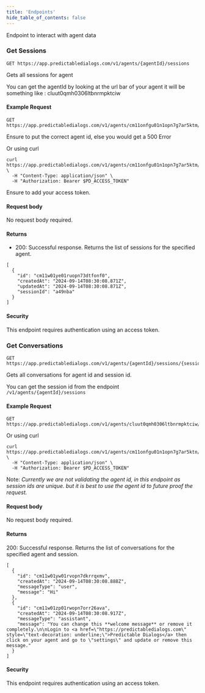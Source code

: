 ```yaml
---
title: 'Endpoints'
hide_table_of_contents: false
---
```


Endpoint to interact with agent data


### Get Sessions
```
GET https://app.predictabledialogs.com/v1/agents/{agentId}/sessions
```

Gets all sessions for agent

You can get the agentId by looking at the url bar of your agent it will be something like : cluut0qmh0306ltbnrmpktciw

#### Example Request
```
GET https://app.predictabledialogs.com/v1/agents/cm11onfgu01n1opn7g7ar5ktm/sessions
```
Ensure to put the correct agent id, else you would get a 500 Error

Or using curl
```
curl https://app.predictabledialogs.com/v1/agents/cm11onfgu01n1opn7g7ar5ktm/sessions \
  -H "Content-Type: application/json" \
  -H "Authorization: Bearer $PD_ACCESS_TOKEN"
```

Ensure to add your access token.

#### Request body
No request body required.

#### Returns
- 200: Successful response. Returns the list of sessions for the specified agent.
```
[
  {
    "id": "cm11w01ye01ruopn73dtfonf0",
    "createdAt": "2024-09-14T08:30:08.871Z",
    "updatedAt": "2024-09-14T08:30:08.871Z",
    "sessionId": "a49nba"
  }
]
```

#### Security
This endpoint requires authentication using an access token.


### Get Conversations 
```
GET https://app.predictabledialogs.com/v1/agents/{agentId}/sessions/{sessionId}/conversations
```

Gets all conversations for agent id and session id.

You can get the session id from the endpoint `/v1/agents/{agentId}/sessions`

#### Example Request
```
GET https://app.predictabledialogs.com/v1/agents/cluut0qmh0306ltbnrmpktciw/sessions/session123/conversations
```

Or using curl
```
curl https://app.predictabledialogs.com/v1/agents/cm11onfgu01n1opn7g7ar5ktn/sessions/a49nbb/conversations \
  -H "Content-Type: application/json" \
  -H "Authorization: Bearer $PD_ACCESS_TOKEN"
```
Note: *Currently we are not validating the agent id, in this endpoint as session ids are unique.
but it is best to use the agent id to future proof the request.*

#### Request body
No request body required.

#### Returns
200: Successful response. Returns the list of conversations for the specified agent and session.
```
[
  {
    "id": "cm11w01yw01rvopn7dkrrqxmv",
    "createdAt": "2024-09-14T08:30:08.888Z",
    "messageType": "user",
    "message": "Hi"
  },
  {
    "id": "cm11w01zp01rwopn7orr26ava",
    "createdAt": "2024-09-14T08:30:08.917Z",
    "messageType": "assistant",
    "message": "You can change this **welcome message** or remove it completely.\n\nLogin to <a href=\"https://predictabledialogs.com\" style=\"text-decoration: underline;\">Predictable Dialogs</a> then click on your agent and go to \"settings\" and update or remove this message."
  }
]
```

#### Security
This endpoint requires authentication using an access token.
